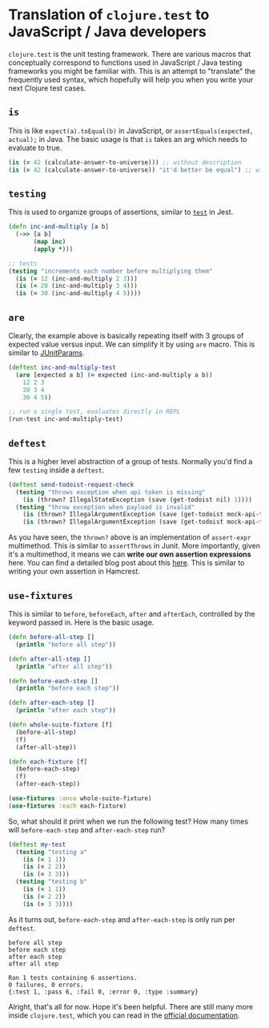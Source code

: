 # Translation of `clojure.test` to JavaScript / Java developers

`clojure.test` is the unit testing framework. There are various macros that conceptually correspond to functions used in JavaScript / Java testing frameworks you might be familiar with. This is an attempt to "translate" the frequently used syntax, which hopefully will help you when you write your next Clojure test cases.

## `is`
This is like `expect(a).toEqual(b)` in JavaScript, or `assertEquals(expected, actual);` in Java. The basic usage is that `is` takes an arg which needs to evaluate to true.

```clojure
(is (= 42 (calculate-answer-to-universe))) ;; without description
(is (= 42 (calculate-answer-to-universe)) "it'd better be equal") ;; with description
```

## `testing`
This is used to organize groups of assertions, similar to [`test`](https://jestjs.io/docs/api#testname-fn-timeout) in Jest.

```clojure
(defn inc-and-multiply [a b]
  (->> [a b]
       (map inc)
       (apply *)))

;; tests
(testing "increments each number before multiplying them"
  (is (= 12 (inc-and-multiply 2 3)))
  (is (= 20 (inc-and-multiply 3 4)))
  (is (= 30 (inc-and-multiply 4 5))))
```

## `are`
Clearly, the example above is basically repeating itself with 3 groups of expected value versus input. We can simplify it by using `are` macro. This is similar to [JUnitParams](https://github.com/Pragmatists/JUnitParams).

```clojure
(deftest inc-and-multiply-test
  (are [expected a b] (= expected (inc-and-multiply a b))
    12 2 3
    20 3 4
    30 4 5))

;; run a single test, evaluates directly in REPL
(run-test inc-and-multiply-test)
```

## `deftest`
This is a higher level abstraction of a group of tests. Normally you'd find a few `testing` inside a `deftest`.

```clojure
(deftest send-todoist-request-check
  (testing "throws exception when api token is missing"
    (is (thrown? IllegalStateException (save (get-todoist nil) 1))))
  (testing "throw exception when payload is invalid"
    (is (thrown? IllegalArgumentException (save (get-todoist mock-api-token) 1)))
    (is (thrown? IllegalArgumentException (save (get-todoist mock-api-token) {:name (rand-str)})))))
```

As you have seen, the `thrown?` above is an implementation of `assert-expr` multimethod. This is similar to `assertThrows` in Junit. More importantly, given it's a multimethod, it means we can **write our own assertion expressions** here. You can find a detailed blog post about this [here](https://seespotcode.net/2018/01/13/portable-clojure-test-assert-expr/). This is similar to writing your own assertion in Hamcrest.

## `use-fixtures`
This is similar to `before`, `beforeEach`, `after` and `afterEach`, controlled by the keyword passed in. Here is the basic usage.

```clojure
(defn before-all-step []
  (println "before all step"))

(defn after-all-step []
  (println "after all step"))

(defn before-each-step []
  (println "before each step"))

(defn after-each-step []
  (println "after each step"))

(defn whole-suite-fixture [f]
  (before-all-step)
  (f)
  (after-all-step))

(defn each-fixture [f]
  (before-each-step)
  (f)
  (after-each-step))

(use-fixtures :once whole-suite-fixture)
(use-fixtures :each each-fixture)
```

So, what should it print when we run the following test? How many times will `before-each-step` and `after-each-step` run?

```clojure
(deftest my-test
  (testing "testing a"
    (is (= 1 1))
    (is (= 2 2))
    (is (= 3 3)))
  (testing "testing b"
    (is (= 1 1))
    (is (= 2 2))
    (is (= 3 3))))
```

As it turns out, `before-each-step` and `after-each-step` is only run per `deftest`.

```plaintext
before all step
before each step
after each step
after all step

Ran 1 tests containing 6 assertions.
0 failures, 0 errors.
{:test 1, :pass 6, :fail 0, :error 0, :type :summary}
```

Alright, that's all for now. Hope it's been helpful. There are still many more inside `clojure.test`, which you can read in the [official documentation](https://clojure.github.io/clojure/clojure.test-api.html).
